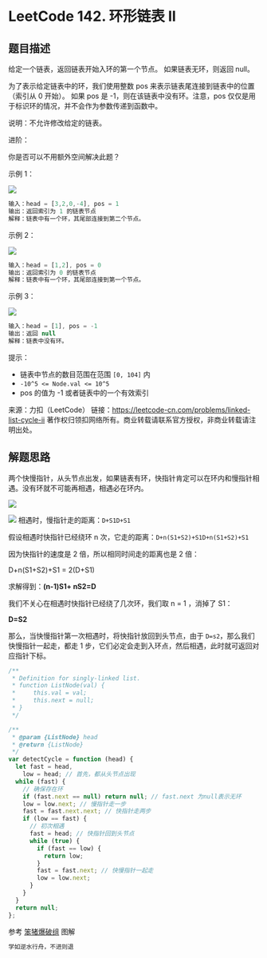 # LeetCode 142. 环形链表 II

## 题目描述

给定一个链表，返回链表开始入环的第一个节点。 如果链表无环，则返回 null。

为了表示给定链表中的环，我们使用整数 pos 来表示链表尾连接到链表中的位置（索引从 0 开始）。 如果 pos 是 -1，则在该链表中没有环。注意，pos 仅仅是用于标识环的情况，并不会作为参数传递到函数中。

说明：不允许修改给定的链表。

进阶：

你是否可以不用额外空间解决此题？

示例 1：

![](https://img-blog.csdnimg.cn/20201010201233916.png#pic_center)

```javascript
输入：head = [3,2,0,-4], pos = 1
输出：返回索引为 1 的链表节点
解释：链表中有一个环，其尾部连接到第二个节点。
```

示例 2：

![](https://img-blog.csdnimg.cn/20201010201245701.png#pic_center)

```javascript
输入：head = [1,2], pos = 0
输出：返回索引为 0 的链表节点
解释：链表中有一个环，其尾部连接到第一个节点。
```

示例 3：

![](https://img-blog.csdnimg.cn/20201010201254500.png#pic_center)

```javascript
输入：head = [1], pos = -1
输出：返回 null
解释：链表中没有环。
```

提示：

- 链表中节点的数目范围在范围 `[0, 104]` 内
- `-10^5 <= Node.val <= 10^5`
- pos 的值为 -1 或者链表中的一个有效索引

来源：力扣（LeetCode）
链接：https://leetcode-cn.com/problems/linked-list-cycle-ii
著作权归领扣网络所有。商业转载请联系官方授权，非商业转载请注明出处。

## 解题思路

两个快慢指针，从头节点出发，如果链表有环，快指针肯定可以在环内和慢指针相遇。没有环就不可能再相遇，相遇必在环内。

![](https://img-blog.csdnimg.cn/20201010201733832.png?x-oss-process=image/watermark,type_ZmFuZ3poZW5naGVpdGk,shadow_10,text_aHR0cHM6Ly9ibG9nLmNzZG4ubmV0L3dlaXhpbl80MjQyOTcxOA==,size_16,color_FFFFFF,t_70#pic_center)

![](https://img-blog.csdnimg.cn/20201010201755252.png?x-oss-process=image/watermark,type_ZmFuZ3poZW5naGVpdGk,shadow_10,text_aHR0cHM6Ly9ibG9nLmNzZG4ubmV0L3dlaXhpbl80MjQyOTcxOA==,size_16,color_FFFFFF,t_70#pic_center)
相遇时，慢指针走的距离：`D+S1D+S1`

假设相遇时快指针已经绕环 n 次，它走的距离：`D+n(S1+S2)+S1D+n(S1+S2)+S1`

因为快指针的速度是 2 倍，所以相同时间走的距离也是 2 倍：

D+n(S1+S2)+S1 = 2(D+S1)

求解得到：**(n-1)S1+ nS2=D**

我们不关心在相遇时快指针已经绕了几次环，我们取 n = 1 ，消掉了 S1：

**D=S2**

那么，当快慢指针第一次相遇时，将快指针放回到头节点，由于 `D=s2`，那么我们快慢指针一起走，都走 1 步，它们必定会走到入环点，然后相遇，此时就可返回对应指针下标。

```javascript
/**
 * Definition for singly-linked list.
 * function ListNode(val) {
 *     this.val = val;
 *     this.next = null;
 * }
 */

/**
 * @param {ListNode} head
 * @return {ListNode}
 */
var detectCycle = function (head) {
  let fast = head,
    low = head; // 首先，都从头节点出现
  while (fast) {
    // 确保存在环
    if (fast.next == null) return null; // fast.next 为null表示无环
    low = low.next; // 慢指针走一步
    fast = fast.next.next; // 快指针走两步
    if (low == fast) {
      // 初次相遇
      fast = head; // 快指针回到头节点
      while (true) {
        if (fast == low) {
          return low;
        }
        fast = fast.next; // 快慢指针一起走
        low = low.next;
      }
    }
  }
  return null;
};
```

参考 <a href="https://leetcode-cn.com/problems/linked-list-cycle-ii/solution/141ti-de-kuo-zhan-ru-guo-lian-biao-you-huan-ru-he-/">笨猪爆破组</a> 图解

```javascript
学如逆水行舟，不进则退
```
